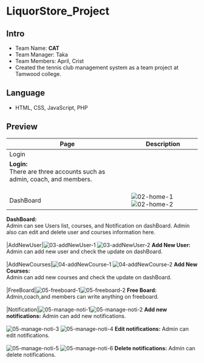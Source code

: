 # LiquorStore_Project
## Intro
* Team Name: **CAT** 
* Team Manager: Taka
* Team Members: April, Crist 
* Created the tennis club management system as a team project at Tamwood college.
## Language
* HTML, CSS, JavaScript, PHP
## Preview
|Page|Description|
|--|--|
|Login||![01-login](https://user-images.githubusercontent.com/93846829/185204429-0be365fe-e68a-496b-8419-5adaec3316c2.png) 
**Login:**<br> There are three accounts such as admin, coach, and members. <br><br>|
|DashBoard|![02-home-1](https://user-images.githubusercontent.com/93846829/185204831-1f2d8a65-e9da-4dc4-ba03-6e55207d0e09.png) ![02-home-2](https://user-images.githubusercontent.com/93846829/185204854-95871b8e-d844-4a62-83d1-bb42e19604ba.png) 
**DashBoard:** <br> Admin can see Users list, courses, and Notification on dashBoard. Admin also can edit and delete user and courses information here. <br><br>
|AddNewUser|![03-addNewUser-1](https://user-images.githubusercontent.com/93846829/185205239-7747ff55-e190-4cd2-abcf-e08012651f4d.png) ![03-addNewUser-2](https://user-images.githubusercontent.com/93846829/185205347-9c4b6f11-de0f-4a4e-b5e7-13ea57482344.png) 
**Add New User:** <br> Admin can add new user and check the update on dashBoard. <br><br>
|AddNewCourses|![04-addNewCourse-1](https://user-images.githubusercontent.com/93846829/185205535-58b612ad-b741-41f8-9077-0051db2f9cad.png) ![04-addNewCourse-2](https://user-images.githubusercontent.com/93846829/185205557-c4605bd1-39bb-4fa2-9bf7-09d88818847a.png)
**Add New Courses:** <br> Admin can add new courses and check the update on dashBoard. <br><br>
|FreeBoard|![05-freeboard-1](https://user-images.githubusercontent.com/93846829/185205800-8bcbfcb9-1070-46a0-95cf-5c053dcacf33.png)![05-freeboard-2](https://user-images.githubusercontent.com/93846829/185205810-50c60c70-e636-446e-a2e0-f167ea64dbfa.png)
**Free Board:** <br> Admin,coach,and members can write anything on freeboard. <br><br>
|Notification|![05-manage-noti-1](https://user-images.githubusercontent.com/93846829/185206506-c17876ec-add7-439c-aabd-d4e9614b2106.png)![05-manage-noti-2](https://user-images.githubusercontent.com/93846829/185206520-1d8ff533-cae0-45af-aeb7-73ebeb49bab2.png)
**Add new notifications:** Admin can add new notifications. <br><br>
![05-manage-noti-3](https://user-images.githubusercontent.com/93846829/185206782-72877d39-6a25-4a2e-9072-c13aba78a46a.png)
![05-manage-noti-4](https://user-images.githubusercontent.com/93846829/185206795-49e1ccd4-e30e-4f1d-8d16-691180afd556.png)
**Edit notifications:** Admin can edit notifications. <br><br>
![05-manage-noti-5](https://user-images.githubusercontent.com/93846829/185206873-bc627f7d-652d-4b85-95ff-7afb1c54cfdc.png)
![05-manage-noti-6](https://user-images.githubusercontent.com/93846829/185206884-60133acf-5f85-46e9-b009-295d32906be0.png)
**Delete notifications:** Admin can delete notifications. <br><br>






